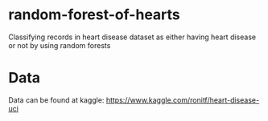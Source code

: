 # random-forest-of-hearts
 Classifying records in heart disease dataset as either having heart disease or not by using random forests

# Data
 Data can be found at kaggle:
 https://www.kaggle.com/ronitf/heart-disease-uci